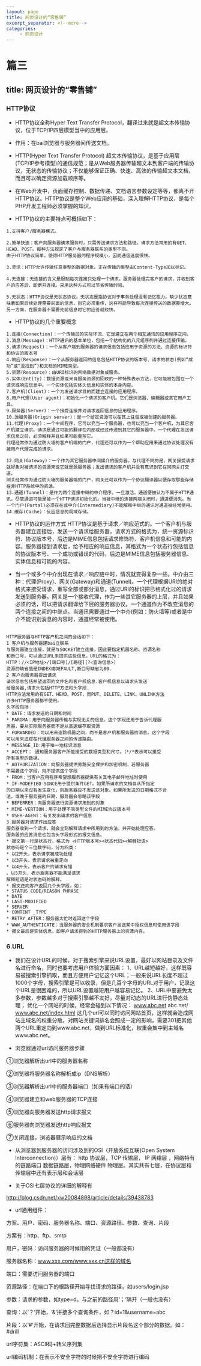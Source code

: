 ```yaml
---
layout: page
title: 网页设计的“零售铺”
excerpt_separator: <!--more-->
categories:
     - 网页设计
---
```


# 篇三
## title: 网页设计的“零售铺”
<!--more-->
### HTTP协议
- HTTP协议全称Hyper Text Transfer Protocol，翻译过来就是超文本传输协议，位于TCP/IP四层模型当中的应用层。

- 作用：在bai浏览器与服务器间传送文档。

- HTTP(Hyper Text Transfer Protocol) 超文本传输协议，是基于应用层(TCP/IP参考模型)的通信规范；是从Web服务器传输超文本到客户端的传输协议，无状态的传输协议；不仅能够保证正确、快速、高效的传输超文本文档，而且可以确定资源加载顺序等。

- 在Web开发中，页面缓存控制、数据传递、文档语言参数设定等等，都离不开HTTP协议。HTTP协议是整个Web应用的基础，深入理解HTTP协议，是每个PHP开发工程师必须掌握的知识。
- HTTP协议的主要特点可概括如下：
 ```
1.支持客户/服务器模式。

2.简单快速：客户向服务器请求服务时，只需传送请求方法和路径。请求方法常用的有GET、HEAD、POST。每种方法规定了客户与服务器联系的类型不同。
由于HTTP协议简单，使得HTTP服务器的程序规模小，因而通信速度很快。

3.灵活：HTTP允许传输任意类型的数据对象。正在传输的类型由Content-Type加以标记。

4.无连接：无连接的含义是限制每次连接只处理一个请求。服务器处理完客户的请求，并收到客户的应答后，即断开连接。采用这种方式可以节省传输时间。

5.无状态：HTTP协议是无状态协议。无状态是指协议对于事务处理没有记忆能力。缺少状态意味着如果后续处理需要前面的信息，则它必须重传，这样可能导致每次连接传送的数据量增大。另一方面，在服务器不需要先前信息时它的应答就较快。
```

-  HTTP协议的几个重要概念
```
1.连接(Connection)：一个传输层的实际环流，它是建立在两个相互通讯的应用程序之间。
2.消息(Message)：HTTP通讯的基本单位，包括一个结构化的八元组序列并通过连接传输。
3.请求(Request)：一个从客户端到服务器的请求信息包括应用于资源的方法、资源的标识符和协议的版本号
4.响应(Response)：一个从服务器返回的信息包括HTTP协议的版本号、请求的状态(例如“成功”或“没找到”)和文档的MIME类型。
5.资源(Resource)：由URI标识的网络数据对象或服务。
6.实体(Entity)：数据资源或来自服务资源的回映的一种特殊表示方法，它可能被包围在一个请求或响应信息中。一个实体包括实体头信息和实体的本身内容。
7.客户机(Client)：一个为发送请求目的而建立连接的应用程序。
8.用户代理(User agent)：初始化一个请求的客户机。它们是浏览器、编辑器或其它用户工具。
9.服务器(Server)：一个接受连接并对请求返回信息的应用程序。
10.源服务器(Origin server)：是一个给定资源可以在其上驻留或被创建的服务器。
11.代理(Proxy)：一个中间程序，它可以充当一个服务器，也可以充当一个客户机，为其它客户机建立请求。请求是通过可能的翻译在内部或经过传递到其它的服务器中。一个代理在发送请求信息之前，必须解释并且如果可能重写它。
代理经常作为通过防火墙的客户机端的门户，代理还可以作为一个帮助应用来通过协议处理没有被用户代理完成的请求。

12.网关(Gateway)：一个作为其它服务器中间媒介的服务器。与代理不同的是，网关接受请求就好象对被请求的资源来说它就是源服务器；发出请求的客户机并没有意识到它在同网关打交道。
网关经常作为通过防火墙的服务器端的门户，网关还可以作为一个协议翻译器以便存取那些存储在非HTTP系统中的资源。
13.通道(Tunnel)：是作为两个连接中继的中介程序。一旦激活，通道便被认为不属于HTTP通讯，尽管通道可能是被一个HTTP请求初始化的。当被中继的连接两端关闭时，通道便消失。当一个门户(Portal)必须存在或中介(Intermediary)不能解释中继的通讯时通道被经常使用。
14.缓存(Cache)：反应信息的局域存储。
```
-  HTTP协议的运作方式
HTTP协议是基于请求／响应范式的。一个客户机与服务器建立连接后，发送一个请求给服务器，请求方式的格式为，统一资源标识符、协议版本号，后边是MIME信息包括请求修饰符、客户机信息和可能的内容。服务器接到请求后，给予相应的响应信息，其格式为一个状态行包括信息的协议版本号、一个成功或错误的代码，后边是MIME信息包括服务器信息、实体信息和可能的内容。

- 当一个或多个中介出现在请求／响应链中时，情况就变得复杂一些。中介由三种：代理(Proxy)、网关(Gateway)和通道(Tunnel)。一个代理根据URI的绝对格式来接受请求，重写全部或部分消息，通过URI的标识把已格式化过的请求发送到服务器。网关是一个接收代理，作为一些其它服务器的上层，并且如果必须的话，可以把请求翻译给下层的服务器协议。一个通道作为不改变消息的两个连接之间的中继点。当通讯需要通过一个中介(例如：防火墙等)或者是中介不能识别消息的内容时，通道经常被使用。
```

HTTP服务器与HTTP客户机之间的会话如下：
1 客户机与服务器建bai立联系
与服务器建立连接，就是与SOCKET建立连接，因此要指定机器名称、资源名称
和断口号，可以通过URL来提供这些信息。URL的格式为：
HTTP：//<IP地址>/[端口号]/[路径][?<查询信息>]
资源的缺省值是INDEX或DEFAULT,断口号缺省为80.
2 客户向服务器提出请求
请求信息包括希望返回的文件名和客户机信息.客户机信息以请求头发送
给服务器,请求头包括HTTP方法和头字段.
HTTP方法常用的有GET、HEAD、POST，而PUT、DELETE、LINK、UNLINK方法
许多HTTP服务器都不使用。
头字段包括：
* DATE：请求发送的日期和时间
* PARGMA：用于向服务器传输与实现无关的信息。这个字段还用于告诉代理服
务器，要从实际服务器而不是从高速缓存取资源
* FORWARDED：可以用来追踪机器之间，而不是客户机和服务器的消息。这个字段
可以用来追踪在代理服务器之间的传递路由。
* MESSAGE_ID:用于唯一地标识消息
* ACCEPT： 通知服务器客户所能接受的数据类型和尺寸。（*/*表示可以接受
所有类型的数据。
* AOTHORIZATION：向服务器提供旁路安全保护和加密机制，若服务器
不需要这个字段，则不提供这个字段
* FROM：当客户应用程序希望想服务器提供有关其电子邮件地址时使用
* IF-MODEFIED-SINCE用于提供条件GET。如果所请求的文档自从所指定
的日期以来没有发生变化，则服务器应不发送该对象。如果所发送的日期格式不合
法，或晚于服务器的日期，服务器会忽略该字段
* BEFERRER：向服务器进行资源请求用到的对象
* MIME-VERTION：用于处理不同类型文件的MIME协议版本号
* USER-AGENT：有关发出请求的客户信息
3 服务器对请求作出应答
服务器收到一个请求，就会立刻解释请求中所用到的方法，并开始处理应答。
服务器的应答消息也包含头字段形式的报文信息。
* 报文第一行是状态行，格式为 <HTTP版本号><状态代码><解释短语>
状态码是个三位数字码，分为四类：
* 以2开头，表示请求被成功处理
* 以3开头，表示请求被重定向
* 以4开头，表示客户的请求有错
。以5开头，表示服务器不能满足请求
解释短语是对状态码的解释。
* 报文还向客户返回几个头字段，如：
* STATUS CODE/REASON PHRASE
* DATE
* LAST-MODIFIED
* SERVER
* CONTENT _TYPE
* RETRY_AFTER：服务器太忙时返回这个字段
* WWW_AUTHENTICATE：当服务器的安全机制要求客户发送某中授权信息时使用该字段
* 报文最后是实体信息，即客户请求得到的HTTP服务器上的资源内容。
```

### 6.URL
   - 我们在设计URL的时候，对于搜索引擎来说URL设置，最好以网站目录及文件名进行命名，同时也要考虑用户体验方面因素：
       1、URL越短越好，这样既容易被搜索引擎抓取，而且方便用户记忆这个URL；一般来说URL长度不超过1000个字母，搜索引擎是可以收录，但是几百个字母的URL对于用户，记录这个URL是很困难的，所以URL设置越短用户越容易记忆。
       2、URL中要避免太多参数，参数越多对于搜索引擎越不友好，尽量对动态的URL进行伪静态处理；
       优化一个网站的时候，经常会碰到以下情况：
        www.abc.net
        abc.net/
        www.abc.net/index.html
        这几个url可以同时访问网站首页，这样就会造成网站主域名的权重分散，对网站关键词排名会照成一定的影响，需要301把其他两个URL重定向到www.abc.net，做到URL标准化，权重会集中到主域名www.abc.net。

- 浏览器通过url访问服务器步骤

①浏览器解析出url中的服务器名称

②浏览器将服务器名称解析成ip（DNS解析）

③浏览器解析出url中的服务器端口（如果有端口的话）

④浏览器建立和web服务器的TCP连接

⑤浏览器向服务器发送http请求报文

⑥服务器向浏览器发送http响应报文

⑦关闭连接，浏览器展示响应的文档

 

- 从浏览器到服务器的访问涉及到的OSI（开放系统互联(Open System Interconnection)）层有： http 协议层，TCP 传输层， IP 网络层 ，网络特有的链路端口 数据链路层，物理网络硬件 物理层。其实共有七层，在协议层和传输层中还有表示层和会话层

- 关于OSI七层协议的详细的解释有

http://blog.csdn.net/xw20084898/article/details/39438783

 

- url通用组件：

方案、用户、密码、服务器名称、端口、资源路径、参数、查询、片段

方案有：http、ftp、smtp

用户，密码：访问服务器的时候用的凭证（一般都没有）

服务器名称：www.xxx.com/www.xxx.cn这样的域名

端口：需要访问服务器的端口

资源路径：在端口下的根路径开始寻找请求的路径，如users/login.jsp

参数：请求的参数，如type=d。与之前的路径用‘；’隔开（一般也没有）

查询：以‘？’开始，‘&’拼接多个查询条件，如？id=1&username=abc

片段：以‘#’开始，在请求回完整数据后选择显示片段名这个部分的数据。如：#drill

 

url字符集：ASCII码+转义序列集

 

url编码机制：在表示不安全字符的时候把不安全字符进行编码



